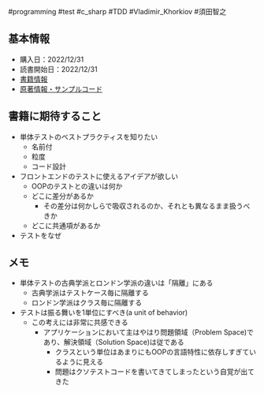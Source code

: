 #programming #test #c_sharp #TDD #Vladimir_Khorkiov #須田智之 

## 基本情報

- 購入日：2022/12/31
- 読書開始日：2022/12/31
- [書籍情報](https://book.mynavi.jp/ec/products/detail/id=134252)
- [原著情報・サンプルコード](https://www.manning.com/books/unit-testing)

## 書籍に期待すること

- 単体テストのベストプラクティスを知りたい
	- 名前付
	- 粒度
	- コード設計
- フロントエンドのテストに使えるアイデアが欲しい
	- OOPのテストとの違いは何か
	- どこに差分があるか
		- その差分は何かしらで吸収されるのか、それとも異なるまま扱うべきか
	- どこに共通項があるか
- テストをなぜ


## メモ

- 単体テストの古典学派とロンドン学派の違いは「隔離」にある
	- 古典学派はテストケース毎に隔離する
	- ロンドン学派はクラス毎に隔離する
- テストは振る舞いを1単位にすべき(a unit of behavior)
	- この考えには非常に共感できる
		- アプリケーションにおいて主はやはり問題領域（Problem Space)であり、解決領域（Solution Space)は従である
			- クラスという単位はあまりにもOOPの言語特性に依存しすぎているように見える
			- 問題はクソテストコードを書いてきてしまったという自覚が出てきた